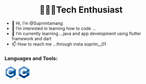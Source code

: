 <h1 align="center">👨🏻‍💻Tech Enthusiast  </h1>


- 👋 Hi, I’m @Suprimtamang
- 👀 I’m interested in learning how to code ...
- 🌱 I’m currently learning ...java and app development using flutter framework and dart
- 📫 How to reach me ...through insta suprim__01

<!---
Suprimtamang/Suprimtamang is a ✨ special ✨ repository because its `README.md` (this file) appears on your GitHub profile.
You can click the Preview link to take a look at your changes.
--->


<h3 align="left">Languages and Tools:</h3>
<p align="left"> <a href="https://www.cprogramming.com/" target="_blank" rel="noreferrer"> <img src="https://raw.githubusercontent.com/devicons/devicon/master/icons/c/c-original.svg" alt="c" width="40" height="40"/> </a> <a href="https://www.w3schools.com/cpp/" target="_blank" rel="noreferrer"> <img src="https://raw.githubusercontent.com/devicons/devicon/master/icons/cplusplus/cplusplus-original.svg" alt="cplusplus" width="40" height="40"/> </a> </p>
